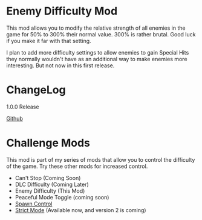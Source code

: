 # Enemy Difficulty Mod
This mod allows you to modify the relative strength of all enemies in the game for 50% to 300% their normal value.
300% is rather brutal. Good luck if you make it far with that setting.

I plan to add more difficulty settings to allow enemies to gain Special Hits they normally wouldn't have as an additional
way to make enemies more interesting. But not now in this first release.

# ChangeLog
1.0.0 Release

[Github](https://github.com/jmucchiello/stacklands-enemydifficulty)

# Challenge Mods
This mod is part of my series of mods that allow you to control the difficulty of the game. Try these other mods for increased control.

* Can't Stop (Coming Soon)
* DLC Difficulty (Coming Later)
* Enemy Difficulty (This Mod)
* Peaceful Mode Toggle (coming soon)
* [Spawn Control](https://steamcommunity.com/sharedfiles/filedetails/?id=3044203151)
* [Strict Mode](https://steamcommunity.com/sharedfiles/filedetails/?id=3026405806) (Available now, and version 2 is coming)
